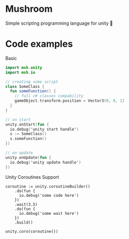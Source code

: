 # Mushroom
Simple scripting programming language for unity 🍄

# Code examples

Basic
```Kotlin
import msh.unity
import msh.io

// creating some script
class SomeClass {
  fun someFunction() {
    // full c# classes compability
    gameObject.transform.position = Vector3(0, 0, 1)
  }
}

// on start
unity.onStart(fun {
  io.debug('unity start handle')
  s := SomeClass()
  s.someFunction()
})

// on update
unity.onUpdate(fun {
  io.debug('unity update handle')
})
```

Unity Coroutines Support
```msh
coroutine := unity.coroutineBuilder()
    .do(fun {
      io.debug('some code here')
    })
    .wait(3.5)
    .do(fun {
      io.debug('some wait here')
    })
    .build()

unity.coro(coroutine())
```
